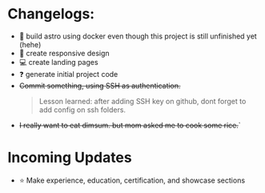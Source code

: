 # Changelogs:

- :dizzy: build astro using docker even though this project is still unfinished yet (hehe)
- :iphone: create responsive design
- :computer: create landing pages
- :question: generate initial project code
- ~~Commit something, using SSH as authentication.~~
    > Lesson learned: after adding SSH key on github, dont forget to add config on ssh folders.
- ~~I really want to eat dimsum. but mom asked me to cook some rice.~~`

# Incoming Updates
- :star: Make experience, education, certification, and showcase sections
